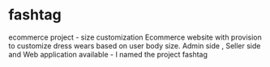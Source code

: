 # fashtag
ecommerce project - size customization
Ecommerce website with provision to customize dress wears based on user body size.
Admin side , Seller side and Web application available -
I named the project fashtag
